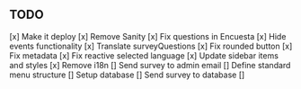 ## TODO

[x] Make it deploy
[x] Remove Sanity
[x] Fix questions in Encuesta
[x] Hide events functionality
[x] Translate surveyQuestions
[x] Fix rounded button
[x] Fix metadata
[x] Fix reactive selected language
[x] Update sidebar items and styles
[x] Remove i18n
[] Send survey to admin email
[] Define standard menu structure
[] Setup database
[] Send survey to database
[]
